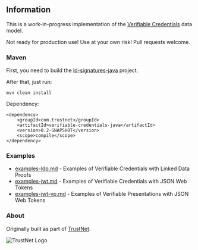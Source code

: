 
## Information

This is a work-in-progress implementation of the [Verifiable Credentials](https://w3c.github.io/vc-data-model/) data model.

Not ready for production use! Use at your own risk! Pull requests welcome.

### Maven

First, you need to build the [ld-signatures-java](https://github.com/WebOfTrustInfo/ld-signatures-java) project.

After that, just run:

	mvn clean install

Dependency:

	<dependency>
		<groupId>com.trustnet</groupId>
		<artifactId>verifiable-credentials-java</artifactId>
		<version>0.2-SNAPSHOT</version>
		<scope>compile</scope>
	</dependency>

### Examples

 * [examples-ldp.md](examples-ldp.md) - Examples of Verifiable Credentials with Linked Data Proofs
 * [examples-jwt.md](examples-jwt.md) - Examples of Verifiable Credentials with JSON Web Tokens
 * [examples-jwt-vp.md](examples-jwt-vp.md) - Examples of Verifiable Presentations with JSON Web Tokens

### About

Originally built as part of [TrustNet](http://trustnet.fi/).

![TrustNet Logo](https://github.com/danubetech/verifiable-credentials-java/blob/master/images/trustnet-logo.png?raw=true)
